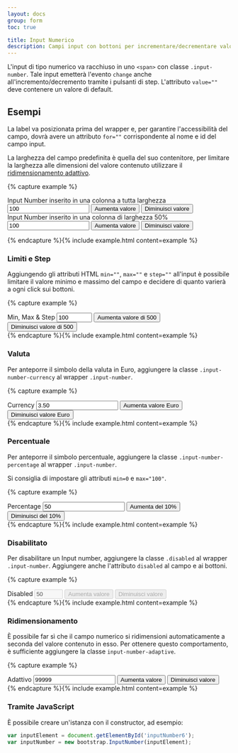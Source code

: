 ```yaml
---
layout: docs
group: form
toc: true

title: Input Numerico
description: Campi input con bottoni per incrementare/decrementare valori numerici
---
```


L'input di tipo numerico va racchiuso in uno `<span>` con classe `.input-number`.
Tale input emetterà l'evento `change` anche all'incremento/decremento tramite i pulsanti di step.
L'attributo `value=""` deve contenere un valore di default.

## Esempi

La label va posizionata prima del wrapper e, per garantire l'accessibilità del campo, dovrà avere un attributo `for=""` corrispondente al nome e id del campo input.

La larghezza del campo predefinita è quella del suo contenitore, per limitare la larghezza alle dimensioni del valore contenuto utilizzare il <a href="#ridimensionamento">ridimensionamento adattivo</a>.

{% capture example %}

<div class="w-100">
  <label for="inputNumber" class="input-number-label">Input Number inserito in una colonna a tutta larghezza</label>
  <span class="input-number">
    <input type="number" data-bs-input id="inputNumber" name="inputNumber" value="100" step="any" />
    <button class="input-number-add">
      <span class="visually-hidden">Aumenta valore</span>
    </button>
    <button class="input-number-sub">
      <span class="visually-hidden">Diminuisci valore</span>
    </button>
  </span>
</div>

<div class="w-50 mt-5">
  <label for="inputNumber1" class="input-number-label">Input Number inserito in una colonna di larghezza 50%</label>
  <span class="input-number">
    <input type="number" data-bs-input id="inputNumber1" name="inputNumber1" value="100" step="any" />
    <button class="input-number-add">
      <span class="visually-hidden">Aumenta valore</span>
    </button>
    <button class="input-number-sub">
      <span class="visually-hidden">Diminuisci valore</span>
    </button>
  </span>
</div>

{% endcapture %}{% include example.html content=example %}

### Limiti e Step

Aggiungendo gli attributi HTML `min=""`, `max=""` e `step=""` all'input è possibile limitare il valore minimo e massimo del campo e decidere di quanto varierà a ogni click sui bottoni.

{% capture example %}

<div>
  <label for="inputNumber2" class="input-number-label">Min, Max & Step</label>
  <span class="input-number">
    <input type="number" data-bs-input id="inputNumber2" name="inputNumber2" value="100" min="-2000" max="15000" step="500" />
    <button class="input-number-add">
      <span class="visually-hidden">Aumenta valore di 500</span>
    </button>
    <button class="input-number-sub">
      <span class="visually-hidden">Diminuisci valore di 500</span>
    </button>
  </span>
</div>
{% endcapture %}{% include example.html content=example %}

### Valuta

Per anteporre il simbolo della valuta in Euro, aggiungere la classe `.input-number-currency` al wrapper `.input-number`.

{% capture example %}

<div>
  <label for="inputNumber3" class="input-number-label">Currency</label>
  <span class="input-number input-number-currency">
    <input type="number" data-bs-input id="inputNumber3" name="inputNumber3" step="any" value="3.50" min="0" />
    <button class="input-number-add">
      <span class="visually-hidden">Aumenta valore Euro</span>
    </button>
    <button class="input-number-sub">
      <span class="visually-hidden">Diminuisci valore Euro</span>
    </button>
  </span>
</div>
{% endcapture %}{% include example.html content=example %}

### Percentuale

Per anteporre il simbolo percentuale, aggiungere la classe `.input-number-percentage` al wrapper `.input-number`.

Si consiglia di impostare gli attributi `min=0` e `max="100"`.

{% capture example %}

<div>
  <label for="inputNumber4" class="input-number-label">Percentage</label>
  <span class="input-number input-number-percentage">
    <input type="number" data-bs-input id="inputNumber4" name="inputNumber4" value="50" min="0" max="100" step="any" />
    <button class="input-number-add">
      <span class="visually-hidden">Aumenta del 10%</span>
    </button>
    <button class="input-number-sub">
      <span class="visually-hidden">Diminuisci del 10%</span>
    </button>
  </span>
</div>
{% endcapture %}{% include example.html content=example %}

### Disabilitato

Per disabilitare un Input number, aggiungere la classe `.disabled` al wrapper `.input-number`.
Aggiungere anche l'attributo `disabled` al campo e ai bottoni.

{% capture example %}

<div>
  <label for="inputNumber5" class="input-number-label">Disabled</label>
  <span class="input-number disabled">
    <input type="number" data-bs-input id="inputNumber5" name="inputNumber5" value="50" min="0" max="100" step="1" disabled />
    <button class="input-number-add" disabled>
      <span class="visually-hidden">Aumenta valore</span>
    </button>
    <button class="input-number-sub" disabled>
      <span class="visually-hidden">Diminuisci valore</span>
    </button>
  </span>
</div>
{% endcapture %}{% include example.html content=example %}

### Ridimensionamento

È possibile far sì che il campo numerico si ridimensioni automaticamente a
seconda del valore contenuto in esso. Per ottenere questo comportamento, è
sufficiente aggiungere la classe `input-number-adaptive`.

{% capture example %}

<div class="w-100">
  <label for="inputNumber6" class="input-number-label">Adattivo</label>
  <span class="input-number input-number-adaptive">
    <input type="number" data-bs-input id="inputNumber6" name="inputNumber6" value="99999" step="any">
    <button class="input-number-add">
      <span class="visually-hidden">Aumenta valore</span>
    </button>
    <button class="input-number-sub">
      <span class="visually-hidden">Diminuisci valore</span>
    </button>
  </span>
</div>
{% endcapture %}{% include example.html content=example %}

### Tramite JavaScript

È possibile creare un'istanza con il constructor, ad esempio:

```js
var inputElement = document.getElementById('inputNumber6');
var inputNumber = new bootstrap.InputNumber(inputElement);
```

